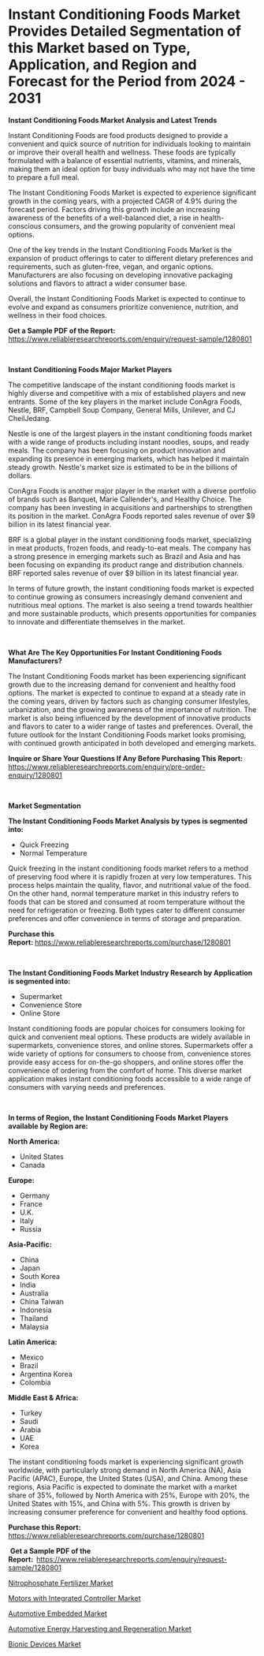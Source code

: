 <p><h1>Instant Conditioning Foods Market Provides Detailed Segmentation of this Market based on Type, Application, and Region and Forecast for the Period from 2024 - 2031</h1></p><p><strong>Instant Conditioning Foods Market Analysis and Latest Trends</strong></p>
<p><p>Instant Conditioning Foods are food products designed to provide a convenient and quick source of nutrition for individuals looking to maintain or improve their overall health and wellness. These foods are typically formulated with a balance of essential nutrients, vitamins, and minerals, making them an ideal option for busy individuals who may not have the time to prepare a full meal.</p><p>The Instant Conditioning Foods Market is expected to experience significant growth in the coming years, with a projected CAGR of 4.9% during the forecast period. Factors driving this growth include an increasing awareness of the benefits of a well-balanced diet, a rise in health-conscious consumers, and the growing popularity of convenient meal options.</p><p>One of the key trends in the Instant Conditioning Foods Market is the expansion of product offerings to cater to different dietary preferences and requirements, such as gluten-free, vegan, and organic options. Manufacturers are also focusing on developing innovative packaging solutions and flavors to attract a wider consumer base.</p><p>Overall, the Instant Conditioning Foods Market is expected to continue to evolve and expand as consumers prioritize convenience, nutrition, and wellness in their food choices.</p></p>
<p><strong>Get a Sample PDF of the Report:&nbsp;</strong> <a href="https://www.reliableresearchreports.com/enquiry/request-sample/1280801">https://www.reliableresearchreports.com/enquiry/request-sample/1280801</a></p>
<p>&nbsp;</p>
<p><strong>Instant Conditioning Foods Major Market Players</strong></p>
<p><p>The competitive landscape of the instant conditioning foods market is highly diverse and competitive with a mix of established players and new entrants. Some of the key players in the market include ConAgra Foods, Nestle, BRF, Campbell Soup Company, General Mills, Unilever, and CJ CheilJedang.</p><p>Nestle is one of the largest players in the instant conditioning foods market with a wide range of products including instant noodles, soups, and ready meals. The company has been focusing on product innovation and expanding its presence in emerging markets, which has helped it maintain steady growth. Nestle's market size is estimated to be in the billions of dollars.</p><p>ConAgra Foods is another major player in the market with a diverse portfolio of brands such as Banquet, Marie Callender's, and Healthy Choice. The company has been investing in acquisitions and partnerships to strengthen its position in the market. ConAgra Foods reported sales revenue of over $9 billion in its latest financial year.</p><p>BRF is a global player in the instant conditioning foods market, specializing in meat products, frozen foods, and ready-to-eat meals. The company has a strong presence in emerging markets such as Brazil and Asia and has been focusing on expanding its product range and distribution channels. BRF reported sales revenue of over $9 billion in its latest financial year.</p><p>In terms of future growth, the instant conditioning foods market is expected to continue growing as consumers increasingly demand convenient and nutritious meal options. The market is also seeing a trend towards healthier and more sustainable products, which presents opportunities for companies to innovate and differentiate themselves in the market.</p></p>
<p>&nbsp;</p>
<p><strong>What Are The Key Opportunities For Instant Conditioning Foods Manufacturers?</strong></p>
<p><p>The Instant Conditioning Foods market has been experiencing significant growth due to the increasing demand for convenient and healthy food options. The market is expected to continue to expand at a steady rate in the coming years, driven by factors such as changing consumer lifestyles, urbanization, and the growing awareness of the importance of nutrition. The market is also being influenced by the development of innovative products and flavors to cater to a wider range of tastes and preferences. Overall, the future outlook for the Instant Conditioning Foods market looks promising, with continued growth anticipated in both developed and emerging markets.</p></p>
<p><strong>Inquire or Share Your Questions If Any Before Purchasing This Report:</strong> <a href="https://www.reliableresearchreports.com/enquiry/pre-order-enquiry/1280801">https://www.reliableresearchreports.com/enquiry/pre-order-enquiry/1280801</a></p>
<p>&nbsp;</p>
<p><strong>Market Segmentation</strong></p>
<p><strong>The Instant Conditioning Foods Market Analysis by types is segmented into:</strong></p>
<p><ul><li>Quick Freezing</li><li>Normal Temperature</li></ul></p>
<p><p>Quick freezing in the instant conditioning foods market refers to a method of preserving food where it is rapidly frozen at very low temperatures. This process helps maintain the quality, flavor, and nutritional value of the food. On the other hand, normal temperature market in this industry refers to foods that can be stored and consumed at room temperature without the need for refrigeration or freezing. Both types cater to different consumer preferences and offer convenience in terms of storage and preparation.</p></p>
<p><strong>Purchase this Report:&nbsp;</strong><a href="https://www.reliableresearchreports.com/purchase/1280801">https://www.reliableresearchreports.com/purchase/1280801</a></p>
<p>&nbsp;</p>
<p><strong>The Instant Conditioning Foods Market Industry Research by Application is segmented into:</strong></p>
<p><ul><li>Supermarket</li><li>Convenience Store</li><li>Online Store</li></ul></p>
<p><p>Instant conditioning foods are popular choices for consumers looking for quick and convenient meal options. These products are widely available in supermarkets, convenience stores, and online stores. Supermarkets offer a wide variety of options for consumers to choose from, convenience stores provide easy access for on-the-go shoppers, and online stores offer the convenience of ordering from the comfort of home. This diverse market application makes instant conditioning foods accessible to a wide range of consumers with varying needs and preferences.</p></p>
<p>&nbsp;</p>
<p><strong>In terms of Region, the Instant Conditioning Foods Market Players available by Region are:</strong></p>
<p>
    <p> <strong> North America: </strong>
        <ul>
            <li>United States</li>
            <li>Canada</li>
        </ul>
        </p> 
    <p> <strong> Europe: </strong>
        <ul>
            <li>Germany</li>
            <li>France</li>
            <li>U.K.</li>
            <li>Italy</li>
            <li>Russia</li>
        </ul>
        </p> 
    <p> <strong> Asia-Pacific: </strong>
        <ul>
            <li>China</li>
            <li>Japan</li>
            <li>South Korea</li>
            <li>India</li>
            <li>Australia</li>
            <li>China Taiwan</li>
            <li>Indonesia</li>
            <li>Thailand</li>
            <li>Malaysia</li>
        </ul>
        </p> 
    <p> <strong> Latin America: </strong>
        <ul>
            <li>Mexico</li>
            <li>Brazil</li>
            <li>Argentina Korea</li>
            <li>Colombia</li>
        </ul>
        </p> 
    <p> <strong> Middle East & Africa: </strong>
        <ul>
            <li>Turkey</li>
            <li>Saudi</li>
            <li>Arabia</li>
            <li>UAE</li>
            <li>Korea</li>
        </ul>
    </p>
    </p>
<p><p>The instant conditioning foods market is experiencing significant growth worldwide, with particularly strong demand in North America (NA), Asia Pacific (APAC), Europe, the United States (USA), and China. Among these regions, Asia Pacific is expected to dominate the market with a market share of 35%, followed by North America with 25%, Europe with 20%, the United States with 15%, and China with 5%. This growth is driven by increasing consumer preference for convenient and healthy food options.</p></p>
<p><strong>Purchase this Report: </strong><a href="https://www.reliableresearchreports.com/purchase/1280801">https://www.reliableresearchreports.com/purchase/1280801</a></p>
<p>&nbsp;<strong>Get a Sample PDF of the Report:&nbsp;&nbsp;</strong><a href="https://www.reliableresearchreports.com/enquiry/request-sample/1280801">https://www.reliableresearchreports.com/enquiry/request-sample/1280801</a></p>
<p><strong></strong></p>
<p><p><a href="https://issuu.com/reportprime-2/docs/nitrophosphate-fertilizer-market-size-2030.pptx">Nitrophosphate Fertilizer Market</a></p><p><a href="https://issuu.com/reportprime-2/docs/motors-with-integrated-controller-market-size-2030">Motors with Integrated Controller Market</a></p><p><a href="https://medium.com/@reganklocko456458/automotive-embedded-market-report-reveals-the-latest-trends-and-growth-opportunities-of-this-market-7dfa5a010f5f">Automotive Embedded Market</a></p><p><a href="https://medium.com/@reganklocko456458/automotive-energy-harvesting-and-regeneration-market-analysis-and-sze-forecasted-for-period-from-1b91c90816ec">Automotive Energy Harvesting and Regeneration Market</a></p><p><a href="https://medium.com/@arnisaleka1951/bionic-devices-market-size-cagr-trends-2024-2030-e55d045965b0">Bionic Devices Market</a></p></p>